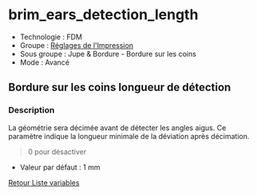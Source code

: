 # brim_ears_detection_length

* Technologie : FDM
* Groupe : [Réglages de l'Impression](../print_settings/print_settings.md)
* Sous groupe : Jupe & Bordure - Bordure sur les coins
* Mode : Avancé

## Bordure sur les coins longueur de détection

### Description

La géométrie sera décimée avant de détecter les angles aigus.
Ce paramètre indique la longueur minimale de la déviation après décimation.

> 0 pour désactiver

* Valeur par défaut : 1 mm
 
[Retour Liste variables](variable_list.md)
